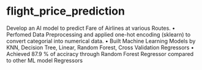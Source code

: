 # flight_price_prediction
Develop an AI model to predict Fare of Airlines at various Routes. • Perfomed Data Preprocessing and applied one-hot encoding (sklearn) to convert categorial into numerical data. • Built Machine Learning Models by KNN, Decision Tree, Linear, Random Forest, Cross Validation Regressors • Achieved 87.9 % of acciracy through Random Forest Regressor compared to other ML model Regressors
